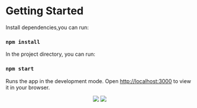 # Getting Started

Install dependencies,you can run:

### `npm install`

In the project directory, you can run:

### `npm start`

Runs the app in the development mode.
Open [http://localhost:3000](http://localhost:3000) to view it in your browser.

<p align="center"> 
    <img src="./public/demo1.png"></img>
    <img src="./public/demo2.png"></img>
  </a>
</p>